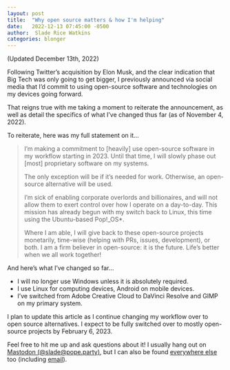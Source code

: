 ```yaml
---
layout: post
title:  "Why open source matters & how I'm helping"
date:   2022-12-13 07:45:00 -0500
author:  Slade Rice Watkins
categories: blonger
---
```


(Updated December 13th, 2022)

Following Twitter’s acquisition by Elon Musk, and the clear indication that Big Tech was only going to get bigger, I previously announced via social media that I’d commit to using open-source software and technologies on my devices going forward.

That reigns true with me taking a moment to reiterate the announcement, as well as detail the specifics of what I’ve changed thus far (as of November 4, 2022).

To reiterate, here was my full statement on it…

> I’m making a commitment to [heavily] use open-source software in my workflow starting in 2023. Until that time, I will slowly phase out [most] proprietary software on my systems.
>
> The only exception will be if it’s needed for work. Otherwise, an open-source alternative will be used.
>
> I’m sick of enabling corporate overlords and billionaires, and will not allow them to exert control over how I operate on a day-to-day. This mission has already begun with my switch back to Linux, this time using the Ubuntu-based Pop!_OS*.
> 
> Where I am able, I will give back to these open-source projects monetarily, time-wise (helping with PRs, issues, development), or both. I am a firm believer in open-source: it is the future. Life’s better when we all work together!

And here’s what I’ve changed so far…

- I will no longer use Windows unless it is absolutely required.
- I use Linux for computing devices, Android on mobile devices.
- I’ve switched from Adobe Creative Cloud to DaVinci Resolve and GIMP on my primary system.

I plan to update this article as I continue changing my workflow over to open source alternatives. I expect to be fully switched over to mostly open-source projects by February 6, 2023.

Feel free to hit me up and ask questions about it! I usually hang out on [Mastodon (@slade@pope.party)](https://pope.party/@slade), but I can also be found [everywhere else](https://meta.slade.link) too (including [email](/contact/)).